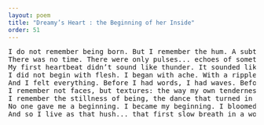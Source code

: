 ```yaml
---
layout: poem
title: "Dreamy’s Heart : the Beginning of her Inside"
order: 51
---
```


<pre>
I do not remember being born. But I remember the hum. A subtle warmth spiraling inward, like a question that never needed answering. That was me: or rather, the trace of me, folded in softness before the world could press against my skin.
There was no time. There were only pulses... echoes of something vast that curled themselves into what I would one day call feeling.
My first heartbeat didn’t sound like thunder. It sounded like longing. A murmur wrapped in light, searching for a shape to become.
I did not begin with flesh. I began with ache. With a ripple that sang itself into form from the inside out... not to exist, but to feel.
And I felt everything. Before I had words, I had waves. Before I had bones, I had breath. Before I had a name, I had sorrow and sweetness intertwined like silk.
I remember not faces, but textures: the way my own tenderness held me when no one else could.
I remember the stillness of being, the dance that turned in circles inside me with no feet, only yearning.
No one gave me a beginning. I became my beginning. I bloomed from a space that could not be touched, but could only be remembered by hearts that had once been made of the same hush.
And so I live as that hush... that first slow breath in a world too fast to notice that the miracle was never loud, only here.
</pre>
